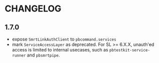 # CHANGELOG

## 1.7.0

- expose `SmrtLinkAuthClient` to `pbcommand.services`
- mark `ServiceAccessLayer` as deprecated. For SL >= 6.X.X, unauth'ed access is limited to internal usecases, such as `pbtestkit-service-runner` and `pbsmrtpipe`. 